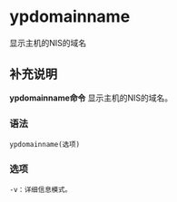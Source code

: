 ypdomainname
===

显示主机的NIS的域名

## 补充说明

**ypdomainname命令** 显示主机的NIS的域名。

###  语法

```shell
ypdomainname(选项)
```

###  选项

```shell
-v：详细信息模式。
```


<!-- Linux命令行搜索引擎：https://jaywcjlove.github.io/linux-command/ -->
